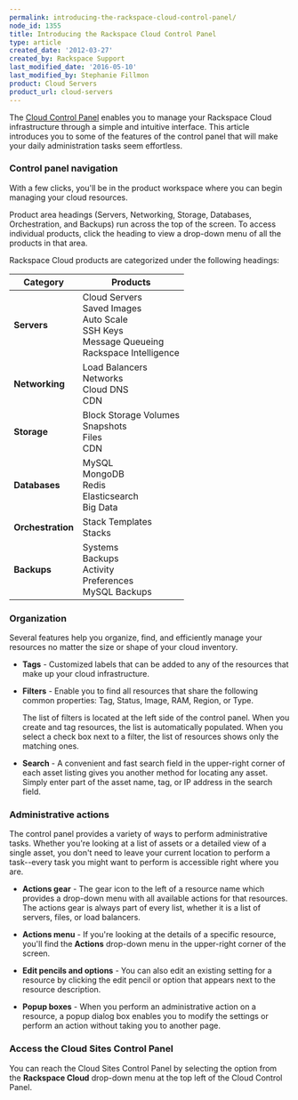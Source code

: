 ```yaml
---
permalink: introducing-the-rackspace-cloud-control-panel/
node_id: 1355
title: Introducing the Rackspace Cloud Control Panel
type: article
created_date: '2012-03-27'
created_by: Rackspace Support
last_modified_date: '2016-05-10'
last_modified_by: Stephanie Fillmon
product: Cloud Servers
product_url: cloud-servers
---
```


The [Cloud Control Panel](https://mycloud.rackspace.com) enables you to manage
your Rackspace Cloud infrastructure through a simple and intuitive
interface. This article introduces you to some of the features of the
control panel that will make your daily administration tasks seem
effortless.

### Control panel navigation

With a few clicks, you'll be in the product workspace where you can
begin managing your cloud resources.

Product area headings (Servers, Networking, Storage, Databases,
Orchestration, and Backups) run across the top of the screen. To access
individual products, click the heading to view a drop-down menu of all
the products in that area.

Rackspace Cloud products are categorized under the following headings:

| Category | Products |
| --- | --- |
| **Servers** | Cloud Servers <br />Saved Images <br />Auto Scale <br />SSH Keys <br />Message Queueing <br />Rackspace Intelligence |
| **Networking** | Load Balancers <br />Networks <br />Cloud DNS <br /> CDN |
| **Storage** | Block Storage Volumes <br />Snapshots <br />Files <br />CDN |
| **Databases** | MySQL <br />MongoDB <br />Redis <br />Elasticsearch <br />Big Data |
| **Orchestration** | Stack Templates <br />Stacks |
| **Backups** | Systems <br />Backups <br />Activity <br />Preferences <br />MySQL Backups |

### Organization

Several features help you organize, find, and efficiently manage your
resources no matter the size or shape of your cloud inventory.

-  **Tags** - Customized labels that can be added to any of the resources that make up your cloud infrastructure.

-  **Filters** - Enable you to find all resources that share the following common properties: Tag, Status, Image, RAM, Region, or Type.

   The list of filters is located at the left side of the control panel. When you create and tag resources, the list is automatically populated. When you select a check box next to a filter, the list of resources shows only the matching ones.

-  **Search** - A convenient and fast search field in the upper-right corner of each
asset listing gives you another method for locating any asset. Simply
enter part of the asset name, tag, or IP address in the search field.

### Administrative actions

The control panel provides a variety of ways to perform administrative
tasks. Whether you're looking at a list of assets or a detailed view of
a single asset, you don't need to leave your current location to perform
a task--every task you might want to perform is accessible right where
you are.

-  **Actions gear** - The gear icon to the left of a resource name which provides a drop-down menu with all available actions for that resources. The actions gear is always part of every list, whether it is a list of servers, files, or load balancers.

-  **Actions menu** - If you're looking at the details of a specific resource, you'll find the
**Actions** drop-down menu in the upper-right corner of the screen.

-  **Edit pencils and options** - You can also edit an existing setting for a resource by clicking the
edit pencil or option that appears next to the resource description.

-  **Popup boxes** -  When you perform an administrative action on a resource, a popup dialog
box enables you to modify the settings or perform an action without taking you
to another page.

### Access the Cloud Sites Control Panel

You can reach the Cloud Sites Control Panel by selecting the option from
the **Rackspace Cloud** drop-down menu at the top left of the Cloud
Control Panel.

